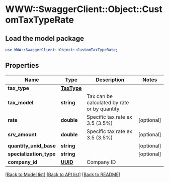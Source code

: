 # WWW::SwaggerClient::Object::CustomTaxTypeRate

## Load the model package
```perl
use WWW::SwaggerClient::Object::CustomTaxTypeRate;
```

## Properties
Name | Type | Description | Notes
------------ | ------------- | ------------- | -------------
**tax_type** | [**TaxType**](TaxType.md) |  | 
**tax_model** | **string** | Tax can be calculated by rate or by quantity | 
**rate** | **double** | Specific tax rate ex 3.5 (3.5%) | [optional] 
**srv_amount** | **double** | Specific tax rate ex 3.5 (3.5%) | [optional] 
**quantity_unid_base** | **string** |  | [optional] 
**specialization_type** | **string** |  | [optional] 
**company_id** | [**UUID**](UUID.md) | Company ID | 

[[Back to Model list]](../README.md#documentation-for-models) [[Back to API list]](../README.md#documentation-for-api-endpoints) [[Back to README]](../README.md)



